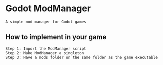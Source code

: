 # Godot ModManager
    A simple mod manager for Godot games

## How to implement in your game
	Step 1: Import the ModManager script
    Step 2: Make ModManager a singleton
    Step 3: Have a mods folder on the same folder as the game executable

